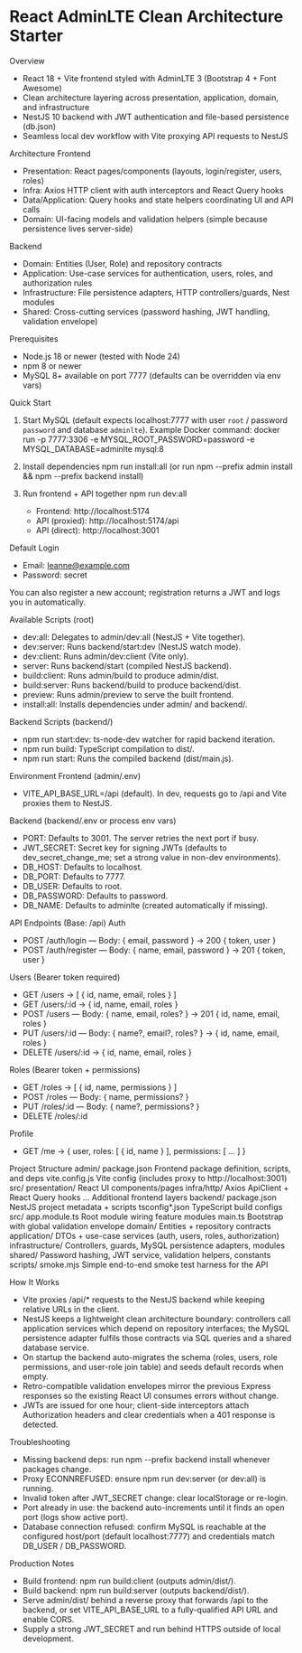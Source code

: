 React AdminLTE Clean Architecture Starter
=========================================

Overview
- React 18 + Vite frontend styled with AdminLTE 3 (Bootstrap 4 + Font Awesome)
- Clean architecture layering across presentation, application, domain, and infrastructure
- NestJS 10 backend with JWT authentication and file-based persistence (db.json)
- Seamless local dev workflow with Vite proxying API requests to NestJS

Architecture
Frontend
- Presentation: React pages/components (layouts, login/register, users, roles)
- Infra: Axios HTTP client with auth interceptors and React Query hooks
- Data/Application: Query hooks and state helpers coordinating UI and API calls
- Domain: UI-facing models and validation helpers (simple because persistence lives server-side)

Backend
- Domain: Entities (User, Role) and repository contracts
- Application: Use-case services for authentication, users, roles, and authorization rules
- Infrastructure: File persistence adapters, HTTP controllers/guards, Nest modules
- Shared: Cross-cutting services (password hashing, JWT handling, validation envelope)

Prerequisites
- Node.js 18 or newer (tested with Node 24)
- npm 8 or newer
- MySQL 8+ available on port 7777 (defaults can be overridden via env vars)

Quick Start
1. Start MySQL (default expects localhost:7777 with user `root` / password `password` and database `adminlte`).
   Example Docker command: docker run -p 7777:3306 -e MYSQL_ROOT_PASSWORD=password -e MYSQL_DATABASE=adminlte mysql:8
2. Install dependencies
   npm run install:all
   (or run npm --prefix admin install && npm --prefix backend install)
3. Run frontend + API together
   npm run dev:all

   - Frontend: http://localhost:5174
   - API (proxied): http://localhost:5174/api
   - API (direct): http://localhost:3001

Default Login
- Email: leanne@example.com
- Password: secret

You can also register a new account; registration returns a JWT and logs you in automatically.

Available Scripts (root)
- dev:all: Delegates to admin/dev:all (NestJS + Vite together).
- dev:server: Runs backend/start:dev (NestJS watch mode).
- dev:client: Runs admin/dev:client (Vite only).
- server: Runs backend/start (compiled NestJS backend).
- build:client: Runs admin/build to produce admin/dist.
- build:server: Runs backend/build to produce backend/dist.
- preview: Runs admin/preview to serve the built frontend.
- install:all: Installs dependencies under admin/ and backend/.

Backend Scripts (backend/)
- npm run start:dev: ts-node-dev watcher for rapid backend iteration.
- npm run build: TypeScript compilation to dist/.
- npm run start: Runs the compiled backend (dist/main.js).

Environment
Frontend (admin/.env)
- VITE_API_BASE_URL=/api (default). In dev, requests go to /api and Vite proxies them to NestJS.

Backend (backend/.env or process env vars)
- PORT: Defaults to 3001. The server retries the next port if busy.
- JWT_SECRET: Secret key for signing JWTs (defaults to dev_secret_change_me; set a strong value in non-dev environments).
- DB_HOST: Defaults to localhost.
- DB_PORT: Defaults to 7777.
- DB_USER: Defaults to root.
- DB_PASSWORD: Defaults to password.
- DB_NAME: Defaults to adminlte (created automatically if missing).

API Endpoints (Base: /api)
Auth
- POST /auth/login — Body: { email, password } → 200 { token, user }
- POST /auth/register — Body: { name, email, password } → 201 { token, user }

Users (Bearer token required)
- GET /users → [ { id, name, email, roles } ]
- GET /users/:id → { id, name, email, roles }
- POST /users — Body: { name, email, roles? } → 201 { id, name, email, roles }
- PUT /users/:id — Body: { name?, email?, roles? } → { id, name, email, roles }
- DELETE /users/:id → { id, name, email, roles }

Roles (Bearer token + permissions)
- GET /roles → [ { id, name, permissions } ]
- POST /roles — Body: { name, permissions? }
- PUT /roles/:id — Body: { name?, permissions? }
- DELETE /roles/:id

Profile
- GET /me → { user, roles: [ { id, name } ], permissions: [ ... ] }

Project Structure
admin/
  package.json      Frontend package definition, scripts, and deps
  vite.config.js    Vite config (includes proxy to http://localhost:3001)
  src/
    presentation/   React UI components/pages
    infra/http/     Axios ApiClient + React Query hooks
    ...             Additional frontend layers
backend/
  package.json      NestJS project metadata + scripts
  tsconfig*.json    TypeScript build configs
  src/
    app.module.ts   Root module wiring feature modules
    main.ts         Bootstrap with global validation envelope
    domain/         Entities + repository contracts
    application/    DTOs + use-case services (auth, users, roles, authorization)
    infrastructure/ Controllers, guards, MySQL persistence adapters, modules
    shared/         Password hashing, JWT service, validation helpers, constants
scripts/
  smoke.mjs         Simple end-to-end smoke test harness for the API

How It Works
- Vite proxies /api/* requests to the NestJS backend while keeping relative URLs in the client.
- NestJS keeps a lightweight clean architecture boundary: controllers call application services which
  depend on repository interfaces; the MySQL persistence adapter fulfils those contracts via SQL queries and a shared database service.
- On startup the backend auto-migrates the schema (roles, users, role permissions, and user-role join table) and seeds default records when empty.
- Retro-compatible validation envelopes mirror the previous Express responses so the existing React UI
  consumes errors without change.
- JWTs are issued for one hour; client-side interceptors attach Authorization headers and clear
  credentials when a 401 response is detected.

Troubleshooting
- Missing backend deps: run npm --prefix backend install whenever packages change.
- Proxy ECONNREFUSED: ensure npm run dev:server (or dev:all) is running.
- Invalid token after JWT_SECRET change: clear localStorage or re-login.
- Port already in use: the backend auto-increments until it finds an open port (logs show active port).
- Database connection refused: confirm MySQL is reachable at the configured host/port (default localhost:7777) and credentials match DB_USER / DB_PASSWORD.

Production Notes
- Build frontend: npm run build:client (outputs admin/dist/).
- Build backend: npm run build:server (outputs backend/dist/).
- Serve admin/dist/ behind a reverse proxy that forwards /api to the backend, or set VITE_API_BASE_URL to a
  fully-qualified API URL and enable CORS.
- Supply a strong JWT_SECRET and run behind HTTPS outside of local development.
